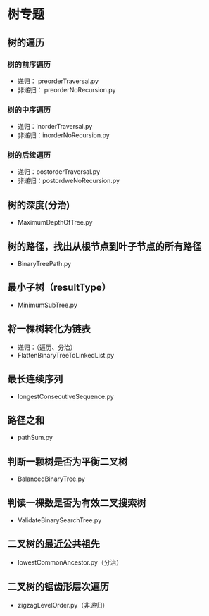 # 树专题

## 树的遍历
### 树的前序遍历
- 递归： preorderTraversal.py
- 非递归： preorderNoRecursion.py
### 树的中序遍历
- 递归：inorderTraversal.py
- 非递归：inorderNoRecursion.py
### 树的后续遍历
- 递归：postorderTraversal.py
- 非递归：postordweNoRecursion.py

## 树的深度(分治)
- MaximumDepthOfTree.py

## 树的路径，找出从根节点到叶子节点的所有路径
- BinaryTreePath.py

## 最小子树（resultType）
- MinimumSubTree.py
 
## 将一棵树转化为链表
- 递归：（遍历、分治）
- FlattenBinaryTreeToLinkedList.py

## 最长连续序列
- longestConsecutiveSequence.py

## 路径之和
- pathSum.py

## 判断一颗树是否为平衡二叉树
- BalancedBinaryTree.py

## 判读一棵数是否为有效二叉搜索树
- ValidateBinarySearchTree.py

## 二叉树的最近公共祖先
- lowestCommonAncestor.py（分治）

## 二叉树的锯齿形层次遍历
- zigzagLevelOrder.py（非递归）